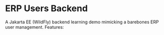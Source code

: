 # ERP Users Backend

A Jakarta EE (WildFly) backend learning demo mimicking a barebones ERP user management. Features:
